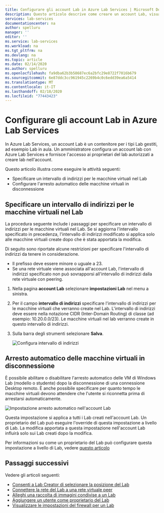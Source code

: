 ```yaml
---
title: Configurare gli account Lab in Azure Lab Services | Microsoft Docs
description: Questo articolo descrive come creare un account Lab, visualizzare tutti gli account Lab o eliminare un account Lab in Azure Lab Services.
services: lab-services
documentationcenter: na
author: spelluru
manager: ''
editor: ''
ms.service: lab-services
ms.workload: na
ms.tgt_pltfrm: na
ms.devlang: na
ms.topic: article
ms.date: 02/14/2020
ms.author: spelluru
ms.openlocfilehash: fa9dba62b3b58687ec6a2bfc29e8722f7016b679
ms.sourcegitcommit: 6e87ddc3cc961945c2269b4c0c6edd39ea6a5414
ms.translationtype: MT
ms.contentlocale: it-IT
ms.lasthandoff: 02/18/2020
ms.locfileid: "77443423"
---
```

# <a name="configure-lab-accounts-in-azure-lab-services"></a>Configurare gli account Lab in Azure Lab Services 
In Azure Lab Services, un account Lab è un contenitore per i tipi Lab gestiti, ad esempio Lab in aula. Un amministratore configura un account lab con Azure Lab Services e fornisce l'accesso ai proprietari del lab autorizzati a creare lab nell'account. 

Questo articolo illustra come eseguire le attività seguenti: 

- Specificare un intervallo di indirizzi per le macchine virtuali nel Lab
- Configurare l'arresto automatico delle macchine virtuali in disconnessione

## <a name="specify-an-address-range-for-vms-in-the-lab"></a>Specificare un intervallo di indirizzi per le macchine virtuali nel Lab
La procedura seguente include i passaggi per specificare un intervallo di indirizzi per le macchine virtuali nel Lab. Se si aggiorna l'intervallo specificato in precedenza, l'intervallo di indirizzi modificato si applica solo alle macchine virtuali create dopo che è stata apportata la modifica. 

Di seguito sono riportate alcune restrizioni per specificare l'intervallo di indirizzi da tenere in considerazione. 

- Il prefisso deve essere minore o uguale a 23. 
- Se una rete virtuale viene associata all'account Lab, l'intervallo di indirizzi specificato non può sovrapporsi all'intervallo di indirizzi dalla rete virtuale con peering.

1. Nella pagina **account Lab** selezionare **impostazioni Lab** nel menu a sinistra.
2. Per il campo **intervallo di indirizzi** specificare l'intervallo di indirizzi per le macchine virtuali che verranno create nel Lab. L'intervallo di indirizzi deve essere nella notazione CIDR (Inter-Domain Routing) di classe (ad esempio: 10.20.0.0/23). Le macchine virtuali nel lab verranno create in questo intervallo di indirizzi.
3. Sulla barra degli strumenti selezionare **Salva**. 

    ![Configura intervallo di indirizzi](../media/how-to-manage-lab-accounts/labs-configuration-page-address-range.png)


## <a name="automatic-shutdown-of-vms-on-disconnect"></a>Arresto automatico delle macchine virtuali in disconnessione
È possibile abilitare o disabilitare l'arresto automatico delle VM di Windows Lab (modello o studente) dopo la disconnessione di una connessione Desktop remoto. È anche possibile specificare per quanto tempo le macchine virtuali devono attendere che l'utente si riconnetta prima di arrestarsi automaticamente.

![Impostazione arresto automatico nell'account Lab](../media/how-to-configure-lab-accounts/automatic-shutdown-vm-disconnect.png)

Questa impostazione si applica a tutti i Lab creati nell'account Lab. Un proprietario del Lab può eseguire l'override di questa impostazione a livello di Lab. La modifica apportata a questa impostazione nell'account Lab influirà solo sui Lab creati dopo la modifica.

Per informazioni su come un proprietario del Lab può configurare questa impostazione a livello di Lab, vedere [questo articolo](how-to-enable-shutdown-disconnect.md)

## <a name="next-steps"></a>Passaggi successivi
Vedere gli articoli seguenti:

- [Consenti a Lab Creator di selezionare la posizione del Lab](allow-lab-creator-pick-lab-location.md)
- [Connettere la rete del Lab a una rete virtuale peer](how-to-connect-peer-virtual-network.md)
- [Alleghi una raccolta di immagini condivise a un Lab](how-to-attach-detach-shared-image-gallery.md)
- [Aggiungere un utente come proprietario del Lab](how-to-add-user-lab-owner.md)
- [Visualizzare le impostazioni del firewall per un Lab](how-to-configure-firewall-settings.md)
